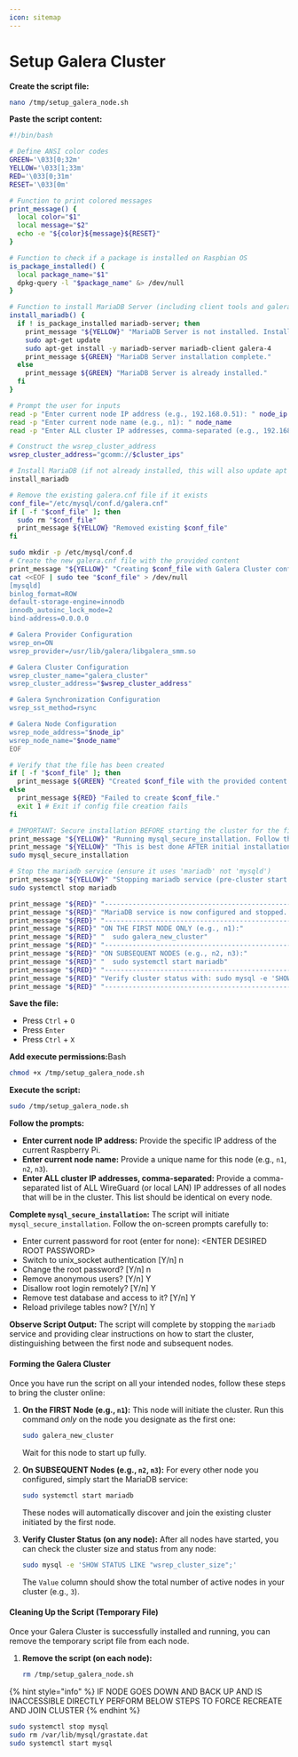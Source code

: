 ```yaml
---
icon: sitemap
---
```


# Setup Galera Cluster

**Create the script file:**&#x20;

```bash
nano /tmp/setup_galera_node.sh
```

**Paste the script content:**

```bash
#!/bin/bash

# Define ANSI color codes
GREEN='\033[0;32m'
YELLOW='\033[1;33m'
RED='\033[0;31m'
RESET='\033[0m'

# Function to print colored messages
print_message() {
  local color="$1"
  local message="$2"
  echo -e "${color}${message}${RESET}"
}

# Function to check if a package is installed on Raspbian OS
is_package_installed() {
  local package_name="$1"
  dpkg-query -l "$package_name" &> /dev/null
}

# Function to install MariaDB Server (including client tools and galera provider)
install_mariadb() {
  if ! is_package_installed mariadb-server; then
    print_message "${YELLOW}" "MariaDB Server is not installed. Installing now..."
    sudo apt-get update
    sudo apt-get install -y mariadb-server mariadb-client galera-4
    print_message ${GREEN} "MariaDB Server installation complete."
  else
    print_message ${GREEN} "MariaDB Server is already installed."
  fi
}

# Prompt the user for inputs
read -p "Enter current node IP address (e.g., 192.168.0.51): " node_ip
read -p "Enter current node name (e.g., n1): " node_name
read -p "Enter ALL cluster IP addresses, comma-separated (e.g., 192.168.0.51,192.168.0.52,192.168.0.53): " cluster_ips

# Construct the wsrep_cluster_address
wsrep_cluster_address="gcomm://$cluster_ips"

# Install MariaDB (if not already installed, this will also update apt lists)
install_mariadb

# Remove the existing galera.cnf file if it exists
conf_file="/etc/mysql/conf.d/galera.cnf"
if [ -f "$conf_file" ]; then
  sudo rm "$conf_file"
  print_message ${YELLOW} "Removed existing $conf_file"
fi

sudo mkdir -p /etc/mysql/conf.d
# Create the new galera.cnf file with the provided content
print_message "${YELLOW}" "Creating $conf_file with Galera Cluster configuration..."
cat <<EOF | sudo tee "$conf_file" > /dev/null
[mysqld]
binlog_format=ROW
default-storage-engine=innodb
innodb_autoinc_lock_mode=2
bind-address=0.0.0.0

# Galera Provider Configuration
wsrep_on=ON
wsrep_provider=/usr/lib/galera/libgalera_smm.so

# Galera Cluster Configuration
wsrep_cluster_name="galera_cluster"
wsrep_cluster_address="$wsrep_cluster_address"

# Galera Synchronization Configuration
wsrep_sst_method=rsync

# Galera Node Configuration
wsrep_node_address="$node_ip"
wsrep_node_name="$node_name"
EOF

# Verify that the file has been created
if [ -f "$conf_file" ]; then
  print_message ${GREEN} "Created $conf_file with the provided content."
else
  print_message ${RED} "Failed to create $conf_file."
  exit 1 # Exit if config file creation fails
fi

# IMPORTANT: Secure installation BEFORE starting the cluster for the first time.
print_message "${YELLOW}" "Running mysql_secure_installation. Follow the prompts!"
print_message "${YELLOW}" "This is best done AFTER initial installation but BEFORE joining a cluster with data."
sudo mysql_secure_installation

# Stop the mariadb service (ensure it uses 'mariadb' not 'mysqld')
print_message "${YELLOW}" "Stopping mariadb service (pre-cluster start configuration)..."
sudo systemctl stop mariadb

print_message "${RED}" "---------------------------------------------------------"
print_message "${RED}" "MariaDB service is now configured and stopped. To start the Galera Cluster:"
print_message "${RED}" "---------------------------------------------------------"
print_message "${RED}" "ON THE FIRST NODE ONLY (e.g., n1):"
print_message "${RED}" "  sudo galera_new_cluster"
print_message "${RED}" "---------------------------------------------------------"
print_message "${RED}" "ON SUBSEQUENT NODES (e.g., n2, n3):"
print_message "${RED}" "  sudo systemctl start mariadb"
print_message "${RED}" "---------------------------------------------------------"
print_message "${RED}" "Verify cluster status with: sudo mysql -e 'SHOW STATUS LIKE \"wsrep_cluster_size\";'"
print_message "${RED}" "---------------------------------------------------------"
```

**Save the file:**

* Press `Ctrl` + `O`
* Press `Enter`
* Press `Ctrl` + `X`

**Add execute permissions:**&#x42;ash

```bash
chmod +x /tmp/setup_galera_node.sh
```

**Execute the script:**

```bash
sudo /tmp/setup_galera_node.sh
```

**Follow the prompts:**

* **Enter current node IP address:** Provide the specific IP address of the current Raspberry Pi.
* **Enter current node name:** Provide a unique name for this node (e.g., `n1`, `n2`, `n3`).
* **Enter ALL cluster IP addresses, comma-separated:** Provide a comma-separated list of ALL WireGuard (or local LAN) IP addresses of all nodes that will be in the cluster. This list should be identical on every node.

**Complete `mysql_secure_installation`:** The script will initiate `mysql_secure_installation`. Follow the on-screen prompts carefully to:

* Enter current password for root (enter for none): \<ENTER DESIRED ROOT PASSWORD>
* Switch to unix\_socket authentication \[Y/n] n
* Change the root password? \[Y/n] n
* Remove anonymous users? \[Y/n] Y
* Disallow root login remotely? \[Y/n] Y
* Remove test database and access to it? \[Y/n] Y
* Reload privilege tables now? \[Y/n] Y

**Observe Script Output:** The script will complete by stopping the `mariadb` service and providing clear instructions on how to start the cluster, distinguishing between the first node and subsequent nodes.

#### **Forming the Galera Cluster**

Once you have run the script on all your intended nodes, follow these steps to bring the cluster online:

1.  **On the FIRST Node (e.g., `n1`):** This node will initiate the cluster. Run this command _only_ on the node you designate as the first one:

    ```bash
    sudo galera_new_cluster
    ```

    Wait for this node to start up fully.
2.  **On SUBSEQUENT Nodes (e.g., `n2`, `n3`):** For every other node you configured, simply start the MariaDB service:

    ```bash
    sudo systemctl start mariadb
    ```

    These nodes will automatically discover and join the existing cluster initiated by the first node.
3.  **Verify Cluster Status (on any node):** After all nodes have started, you can check the cluster size and status from any node:

    ```bash
    sudo mysql -e 'SHOW STATUS LIKE "wsrep_cluster_size";'
    ```

    The `Value` column should show the total number of active nodes in your cluster (e.g., `3`).

#### **Cleaning Up the Script (Temporary File)**

Once your Galera Cluster is successfully installed and running, you can remove the temporary script file from each node.

1.  **Remove the script (on each node):**

    ```bash
    rm /tmp/setup_galera_node.sh
    ```

{% hint style="info" %}
IF NODE GOES DOWN AND BACK UP AND IS INACCESSIBLE DIRECTLY PERFORM BELOW STEPS TO FORCE RECREATE AND JOIN CLUSTER
{% endhint %}

```bash
sudo systemctl stop mysql
sudo rm /var/lib/mysql/grastate.dat
sudo systemctl start mysql
```
